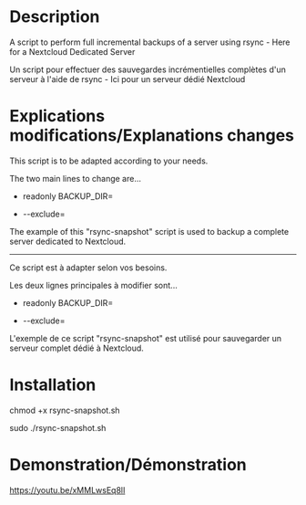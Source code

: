 # Description
A script to perform full incremental backups of a server using rsync - Here for a Nextcloud Dedicated Server

Un script pour effectuer des sauvegardes incrémentielles complètes d'un serveur à l'aide de rsync - Ici pour un serveur dédié Nextcloud

# Explications modifications/Explanations changes
This script is to be adapted according to your needs.


The two main lines to change are...

* readonly BACKUP_DIR=

* --exclude=

The example of this "rsync-snapshot" script is used to backup a complete server dedicated to Nextcloud.

----------------------------------------------------------------------
Ce script est à adapter selon vos besoins.

Les deux lignes principales à modifier sont...

* readonly BACKUP_DIR=

* --exclude=

L'exemple de ce script "rsync-snapshot" est utilisé pour sauvegarder un serveur complet dédié à Nextcloud.

# Installation
chmod +x rsync-snapshot.sh

sudo ./rsync-snapshot.sh

# Demonstration/Démonstration

https://youtu.be/xMMLwsEq8lI
